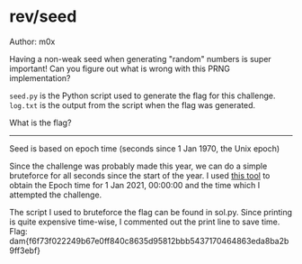 # rev/seed

Author: m0x

Having a non-weak seed when generating "random" numbers is super important! Can you figure out what is wrong with this PRNG implementation?

`seed.py` is the Python script used to generate the flag for this challenge. `log.txt` is the output from the script when the flag was generated.

What is the flag?

---

Seed is based on epoch time (seconds since 1 Jan 1970, the Unix epoch)

Since the challenge was probably made this year, we can do a simple bruteforce for all seconds since the start of the year. I used [this tool](https://www.epochconverter.com/) to obtain the Epoch time for 1 Jan 2021, 00:00:00 and the time which I attempted the challenge. 

The script I used to bruteforce the flag can be found in sol.py. Since printing is quite expensive time-wise, I commented out the print line to save time. Flag: dam{f6f73f022249b67e0ff840c8635d95812bbb5437170464863eda8ba2b9ff3ebf}
